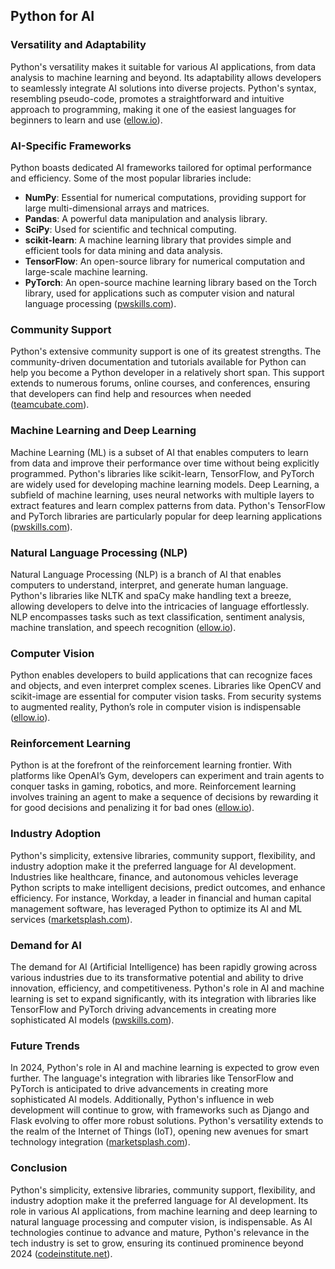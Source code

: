 ## Python for AI

### Versatility and Adaptability

Python's versatility makes it suitable for various AI applications, from data analysis to machine learning and beyond. Its adaptability allows developers to seamlessly integrate AI solutions into diverse projects. Python's syntax, resembling pseudo-code, promotes a straightforward and intuitive approach to programming, making it one of the easiest languages for beginners to learn and use ([ellow.io](https://ellow.io/best-programming-languages-for-ai-development/)).

### AI-Specific Frameworks

Python boasts dedicated AI frameworks tailored for optimal performance and efficiency. Some of the most popular libraries include:

- **NumPy**: Essential for numerical computations, providing support for large multi-dimensional arrays and matrices.
- **Pandas**: A powerful data manipulation and analysis library.
- **SciPy**: Used for scientific and technical computing.
- **scikit-learn**: A machine learning library that provides simple and efficient tools for data mining and data analysis.
- **TensorFlow**: An open-source library for numerical computation and large-scale machine learning.
- **PyTorch**: An open-source machine learning library based on the Torch library, used for applications such as computer vision and natural language processing ([pwskills.com](https://pwskills.com/blog/ai-programming-with-python/)).

### Community Support

Python's extensive community support is one of its greatest strengths. The community-driven documentation and tutorials available for Python can help you become a Python developer in a relatively short span. This support extends to numerous forums, online courses, and conferences, ensuring that developers can find help and resources when needed ([teamcubate.com](https://teamcubate.com/blogs/is-python-worth-learning-in-2023)).

### Machine Learning and Deep Learning

Machine Learning (ML) is a subset of AI that enables computers to learn from data and improve their performance over time without being explicitly programmed. Python's libraries like scikit-learn, TensorFlow, and PyTorch are widely used for developing machine learning models. Deep Learning, a subfield of machine learning, uses neural networks with multiple layers to extract features and learn complex patterns from data. Python's TensorFlow and PyTorch libraries are particularly popular for deep learning applications ([pwskills.com](https://pwskills.com/blog/ai-programming-with-python/)).

### Natural Language Processing (NLP)

Natural Language Processing (NLP) is a branch of AI that enables computers to understand, interpret, and generate human language. Python's libraries like NLTK and spaCy make handling text a breeze, allowing developers to delve into the intricacies of language effortlessly. NLP encompasses tasks such as text classification, sentiment analysis, machine translation, and speech recognition ([ellow.io](https://ellow.io/best-programming-languages-for-ai-development/)).

### Computer Vision

Python enables developers to build applications that can recognize faces and objects, and even interpret complex scenes. Libraries like OpenCV and scikit-image are essential for computer vision tasks. From security systems to augmented reality, Python’s role in computer vision is indispensable ([ellow.io](https://ellow.io/best-programming-languages-for-ai-development/)).

### Reinforcement Learning

Python is at the forefront of the reinforcement learning frontier. With platforms like OpenAI’s Gym, developers can experiment and train agents to conquer tasks in gaming, robotics, and more. Reinforcement learning involves training an agent to make a sequence of decisions by rewarding it for good decisions and penalizing it for bad ones ([ellow.io](https://ellow.io/best-programming-languages-for-ai-development/)).

### Industry Adoption

Python's simplicity, extensive libraries, community support, flexibility, and industry adoption make it the preferred language for AI development. Industries like healthcare, finance, and autonomous vehicles leverage Python scripts to make intelligent decisions, predict outcomes, and enhance efficiency. For instance, Workday, a leader in financial and human capital management software, has leveraged Python to optimize its AI and ML services ([marketsplash.com](https://marketsplash.com/python-trends/)).

### Demand for AI

The demand for AI (Artificial Intelligence) has been rapidly growing across various industries due to its transformative potential and ability to drive innovation, efficiency, and competitiveness. Python's role in AI and machine learning is set to expand significantly, with its integration with libraries like TensorFlow and PyTorch driving advancements in creating more sophisticated AI models ([pwskills.com](https://pwskills.com/blog/ai-programming-with-python/)).

### Future Trends

In 2024, Python's role in AI and machine learning is expected to grow even further. The language's integration with libraries like TensorFlow and PyTorch is anticipated to drive advancements in creating more sophisticated AI models. Additionally, Python's influence in web development will continue to grow, with frameworks such as Django and Flask evolving to offer more robust solutions. Python's versatility extends to the realm of the Internet of Things (IoT), opening new avenues for smart technology integration ([marketsplash.com](https://marketsplash.com/python-trends/)).

### Conclusion

Python's simplicity, extensive libraries, community support, flexibility, and industry adoption make it the preferred language for AI development. Its role in various AI applications, from machine learning and deep learning to natural language processing and computer vision, is indispensable. As AI technologies continue to advance and mature, Python's relevance in the tech industry is set to grow, ensuring its continued prominence beyond 2024 ([codeinstitute.net](https://codeinstitute.net/global/blog/popular-programming-languages-ai-trends/)).
